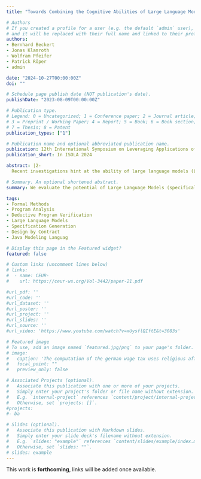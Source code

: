 ```yaml
---
title: "Towards Combining the Cognitive Abilities of Large Language Models with the Rigor of Deductive Progam Verification"

# Authors
# If you created a profile for a user (e.g. the default `admin` user), write the username (folder name) here 
# and it will be replaced with their full name and linked to their profile.
authors:
- Bernhard Beckert
- Jonas Klamroth
- Wolfram Pfeifer
- Patrick Röper
- admin

date: "2024-10-27T00:00:00Z"
doi: ""

# Schedule page publish date (NOT publication's date).
publishDate: "2023-08-09T00:00:00Z"

# Publication type.
# Legend: 0 = Uncategorized; 1 = Conference paper; 2 = Journal article;
# 3 = Preprint / Working Paper; 4 = Report; 5 = Book; 6 = Book section;
# 7 = Thesis; 8 = Patent
publication_types: ["1"]

# Publication name and optional abbreviated publication name.
publication: 12th International Symposium on Leveraging Applications of Formal Methods, Verification and Validation
publication_short: In ISOLA 2024

abstract: |2-
  Recent investigations hint at the ability of large language models (LLMs) to generate formal specifications for given program code. In this work, we systematically discuss and categorize different use cases and application scenarios that combine specification synthesis via LLMs with deductive program verification. We present preliminary quantitative experiments on the capabilities of LLMs to generate correct specifications. To this end, we use a prototypical integration of GPT (versions 3.5 and 4o) with the deductive program verifier KeY and the bounded model checker JJBMC. We evaluated our prototype on a set of Java programs that are partially annotated with specifications written in the Java Modeling Language (JML). We show that GPT 4o generates correct annotations in approximately half of all instances across the investigated scenarios. For the case of faulty specifications, we investigate how a feedback loop can help to improve the original answer. Finally, we present a vision of how Large Language Models may support rigorous formal verification of software systems and describe the necessary next steps in this direction.

# Summary. An optional shortened abstract.
summary: We evaluate the potential of Large Language Models (specifically GPT 3.5 and GPT 4o) for the generation of code annotations in the Java Modelling Language using a prototypical integration of the Java verification tools KeY and JJBMC with OpenAI's API.

tags:
- Formal Methods
- Program Analysis
- Deductive Program Verification
- Large Language Models
- Specification Generation
- Design by Contract
- Java Modeling Languag

# Display this page in the Featured widget?
featured: false

# Custom links (uncomment lines below)
# links:
#  - name: CEUR-
#    url: https://ceur-ws.org/Vol-3442/paper-21.pdf

#url_pdf: ''
#url_code: ''
#url_dataset: ''
#url_poster: ''
#url_project: ''
#url_slides: ''
#url_source: ''
#url_video: 'https://www.youtube.com/watch?v=xUysflQIftE&t=3083s'

# Featured image
# To use, add an image named `featured.jpg/png` to your page's folder. 
# image:
#   caption: 'The computation of the german wage tax uses religious affiliation as an input. This is necessary to compute the church tax. But does it inadvertedly modify other outputs?'
#   focal_point: ""
#   preview_only: false

# Associated Projects (optional).
#   Associate this publication with one or more of your projects.
#   Simply enter your project's folder or file name without extension.
#   E.g. `internal-project` references `content/project/internal-project/index.md`.
#   Otherwise, set `projects: []`.
#projects:
#- ba

# Slides (optional).
#   Associate this publication with Markdown slides.
#   Simply enter your slide deck's filename without extension.
#   E.g. `slides: "example"` references `content/slides/example/index.md`.
#   Otherwise, set `slides: ""`.
# slides: example
---
```

This work is **forthcoming**, links will be added once available.